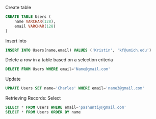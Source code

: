 Create table

```SQL
CREATE TABLE Users (
	name VARCHAR(128),
	email VARCHAR(128)
)
```

Insert into

```SQL
INSERT INTO Users(name,email) VALUES ('Kristin', 'kf@umich.edu')
```

Delete a row in a table based on a selection criteria

```SQL
DELETE FROM Users WHERE email='Name@gmail.com'
```

Update

```SQL
UPDATE Users SET name='Charles' WHERE email='name3@gmail.com'
```

Retrieving Records: Select

```SQL
SELECT * FROM Users WHERE email='pashuntiy@gmail.com'
SELECT * FROM Users ORDER BY name
```
